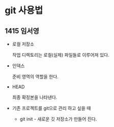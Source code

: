 # git 사용법

## 1415 임서영

- 로컬 저장소

  작업 디렉토리는 로컬(실제) 파일들로 이루어져 있다.

- 인덱스 

  준비 영역의 역할을 한다.

- HEAD 

  최종 확정본을 나타낸다. 

- 기존 프로젝트를 git으로 관리 하고 싶을 때

  - git init - 새로운 깃 저장소가 만들어 진다. 

    

  